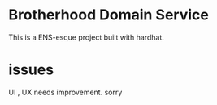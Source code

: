 # Brotherhood Domain Service

This is a ENS-esque project built with hardhat. 


# issues
UI , UX needs improvement.
sorry
